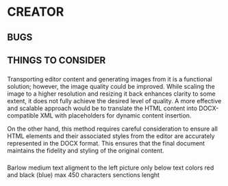 # CREATOR

## BUGS

## THINGS TO CONSIDER

###

Transporting editor content and generating images from it is a functional solution; however, the image quality could be improved. While scaling the image to a higher resolution and resizing it back enhances clarity to some extent, it does not fully achieve the desired level of quality. A more effective and scalable approach would be to translate the HTML content into DOCX-compatible XML with placeholders for dynamic content insertion.

On the other hand, this method requires careful consideration to ensure all HTML elements and their associated styles from the editor are accurately represented in the DOCX format. This ensures that the final document maintains the fidelity and styling of the original content.

###

Barlow medium
text aligment to the left
picture only below text
colors red and black (blue)
max 450 characters senctions lenght
